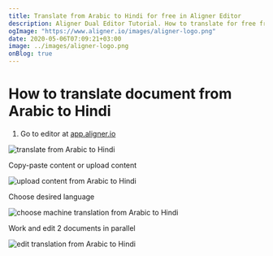 ```yaml
---
title: Translate from Arabic to Hindi for free in Aligner Editor
description: Aligner Dual Editor Tutorial. How to translate for free from Arabic to Hindi. Aligner is multilingual document management platform. 
ogImage: "https://www.aligner.io/images/aligner-logo.png"
date: 2020-05-06T07:09:21+03:00
image: ../images/aligner-logo.png
onBlog: true
---
```


# How to translate document from Arabic to Hindi

1. Go to editor at [app.aligner.io](https://app.aligner.io "Aligner App web page")

![translate from Arabic to Hindi](../aligner-blank-editor.png "translate from Arabic to Hindi")

Copy-paste content or upload content

![upload content from Arabic to Hindi](../aligner-uploaded-document.png "upload content from Arabic to Hindi")

Choose desired language

![choose machine translation from Arabic to Hindi](../aligner-language-dropdown.png "choose machine translation from Arabic to Hindi")

Work and edit 2 documents in parallel

![edit translation from Arabic to Hindi](../aligner-double-sitded-editor.png "edit translation from Arabic to Hindi")

